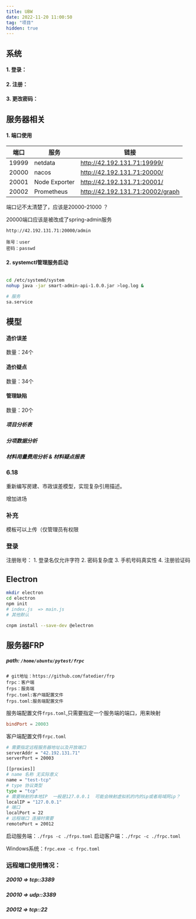 ```yaml
---
title: UBW
date: 2022-11-20 11:00:50
tag: "项目"
hidden: true
---
```

## 系统

#### 1. 登录：

#### 2. 注册：

#### 3. 更改密码：

## 服务器相关

#### 1. 端口使用

|  端口   | 服务  |  链接|
|  ----   | ----  |---- |
| 19999  | netdata | http://42.192.131.71:19999/ |
| 20000  | nacos | http://42.192.131.71:20000/ |
| 20001  | Node Exporter | http://42.192.131.71:20001/ |
| 20002  | Prometheus | http://42.192.131.71:20002/graph |


端口记不太清楚了，应该是20000-21000 ？

20000端口应该是被改成了spring-admin服务

```
http://42.192.131.71:20000/admin

账号：user
密码：passwd
```

#### 2. systemctl管理服务启动

```sh

cd /etc/systemd/system
nohup java -jar smart-admin-api-1.0.0.jar >log.log &

# 服务
sa.service

```



## 模型

#### 造价误差

数量：24个

#### 造价疑点

数量：34个

#### 管理缺陷

数量：20个

##### 项目分析表
##### 分项数据分析
##### 材料用量费用分析 & 材料疑点报表



### 6.18

重新编写房建、市政误差模型，实现复杂引用描述。

增加进场










### 补充

模板可以上传（仅管理员有权限


### 登录

注册账号：
	1. 登录名仅允许字符
	2. 密码复杂度
	3. 手机号码真实性
	4. 注册验证码








## Electron

```sh
mkdir electron
cd electron 
npm init 
# index.js  => main.js
# 其他默认

cnpm install --save-dev @electron
```


## 服务器FRP

##### path: `/home/ubuntu/pytest/frpc`

```
# git地址：https://github.com/fatedier/frp
frpc：客户端
frps：服务端
frpc.toml:客户端配置文件
frps.toml:服务端配置文件
```


服务端配置文件`frps.toml`,只需要指定一个服务端的端口，用来映射

```frps.toml
bindPort = 20003
```

客户端配置文件`frpc.toml`

```sh
# 需要指定远程服务器地址以及开放端口
serverAddr = "42.192.131.71"
serverPort = 20003

[[proxies]]
# name 名称 无实际意义
name = "test-tcp"
# type 协议类型
type = "tcp"
# 需要映射的本地IP  一般是127.0.0.1  可能会映射虚拟机的内的ip或者局域网ip？
localIP = "127.0.0.1"
# 端口 
localPort = 22
# 远程端口 连接时需要
remotePort = 20012
```

启动服务端：`./frps -c ./frps.toml`
启动客户端：`./frpc -c ./frpc.toml`

Windows系统：`frpc.exe -c frpc.toml`

### 远程端口使用情况：
##### 20010 => tcp::3389
##### 20010 => udp::3389
##### 20012 => tcp::22